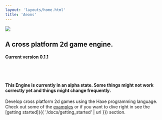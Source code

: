 ```yaml
---
layout: 'layouts/home.html'
title: 'Aeons'
---
```


<img class="center-logo" src="{{ '/static/aeons_logo_big.png' | url }}"/>
<h2 class="center-text">A cross platform 2d game engine.</h2>
<h4 class="center-text">Current version 0.1.1</h4>
<br>
<br>

#### This Engine is currently in an alpha state. Some things might not work correctly yet and things might change frequently.

Develop cross platform 2d games using the Haxe programming language.  
Check out some of the [examples](https://codescapade.github.io/aeons-examples/) or if you want to dive right in see the
[getting started]({{ '/docs/getting_started' | url }}) section.